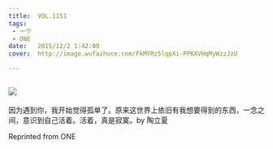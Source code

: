 ```yaml
---
title:	VOL.1151
tags:
 - 一个
 - ONE
date:	2015/12/2 1:42:00
cover:	http://image.wufazhuce.com/FkMYRz5lqpXi-PPKXVHqMyWzzJzU

---
```

![](http://image.wufazhuce.com/FkMYRz5lqpXi-PPKXVHqMyWzzJzU)
---

因为遇到你，我开始觉得孤单了。原来这世界上依旧有我想要得到的东西，一念之间，意识到自己活着。活着，真是寂寞。by 陶立夏
 
Reprinted from ONE
